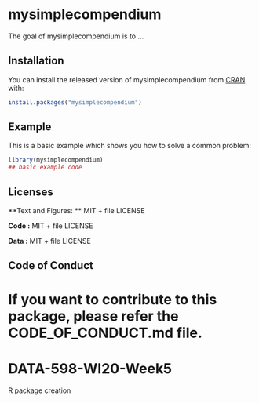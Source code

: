 # mysimplecompendium

<!-- badges: start -->
<!-- badges: end -->

The goal of mysimplecompendium is to ...

## Installation

You can install the released version of mysimplecompendium from [CRAN](https://CRAN.R-project.org) with:

``` r
install.packages("mysimplecompendium")
```

## Example

This is a basic example which shows you how to solve a common problem:

``` r
library(mysimplecompendium)
## basic example code
```
## Licenses

**Text and Figures: ** MIT + file LICENSE

**Code :** MIT + file LICENSE

**Data :** MIT + file LICENSE

## Code of Conduct
If you want to contribute to this package, please refer the CODE_OF_CONDUCT.md file.
=======
# DATA-598-WI20-Week5
R package creation

